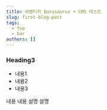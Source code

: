 ```yaml
---
title: 씨벤티지 Docusaurus + CMS 테스트
slug: first-blog-post
tags:
  - foo
  - bar
authors: []
---
```

### Heading3

* 내용1
* 내용2
* 내용3

내용 내용 설명 설명
